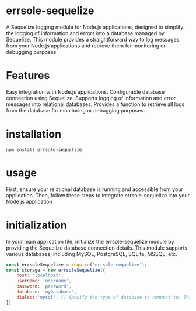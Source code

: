 # errsole-sequelize
A Sequelize logging module for Node.js applications, designed to simplify the logging of information and errors into a database managed by Sequelize. This module provides a straightforward way to log messages from your Node.js applications and retrieve them for monitoring or debugging purposes
# Features
Easy integration with Node.js applications.
Configurable database connection using Sequelize.
Supports logging of information and error messages into relational databases.
Provides a function to retrieve all logs from the database for monitoring or debugging purposes.

# installation
```
npm install errsole-sequelize
```

# usage
First, ensure your relational database is running and accessible from your application. Then, follow these steps to integrate errsole-sequelize into your Node.js application

# initialization
In your main application file, initialize the errsole-sequelize module by providing the Sequelize database connection details. This module supports various databases, including MySQL, PostgreSQL, SQLite, MSSQL, etc.
```javascript
const errsoleSequelize = require('errsole-sequelize');
const storage = new errsoleSequelize({
    host: 'localhost',
    username: 'username',
    password: 'password',
    database: 'myDatabase',
    dialect:'mysql', // Specify the type of database to connect to. This can be 'mysql', 'postgresql', 'sqlite', 'mssql', etc.
})
```
